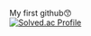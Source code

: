 My first github😙   
[![Solved.ac Profile](http://mazassumnida.wtf/api/v2/generate_badge?boj=qq221qq)](https://solved.ac/qq221qq/)

